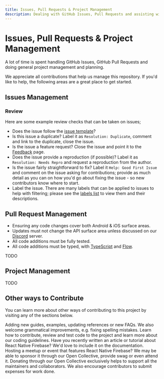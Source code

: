 ```yaml
---
title: Issues, Pull Requests & Project Management
description: Dealing with GitHub Issues, Pull Requests and assisting with general project management and planning.
---
```


# Issues, Pull Requests & Project Management

A lot of time is spent handling GitHub Issues, GitHub Pull Requests and doing general project management and planning.

We appreciate all contributions that help us manage this repository. If you'd like to help, the following areas are a great place to get started.

## Issues Management

### Review

Here are some example review checks that can be taken on issues;

- Does the issue follow the [issue template](https://github.com/invertase/react-native-firebase/blob/master/.github/ISSUE_TEMPLATE.md)?
- Is this issue a duplicate? Label it as `Resolution: Duplicate`, comment and link to the duplicate, close the issue.
- Is the issue a feature request? Close the issue and point it to the [Feedback](/feedback) page.
- Does the issue provide a reproduction (if possible)? Label it as `Resolution: Needs Repro` and request a reproduction from the author.
- Is the issue fairly straightforward to fix? Label it `Help: Good First Issue` and comment on the issue asking for contributions; provide as much detail as you can on how you'd go about fixing the issue - so new contributors know where to start.
- Label the issue. There are many labels that can be applied to issues to help with filtering; please see the [labels list](https://github.com/invertase/react-native-firebase/labels) to view them and their descriptions.

## Pull Request Management

- Ensuring any code changes cover both Android & iOS surface areas.
- Updates must not change the API surface area unless discussed on our [Discord](https://invertase.link/discord) server.
- All code additions must be fully tested.
- All code additions must be typed, with [TypeScript](https://www.typescriptlang.org/) and [Flow](https://flow.org/).

TODO

## Project Management

TODO

## Other ways to Contribute

You can learn more about other ways of contributing to this project by visiting any of the sections below.

<Grid columns="2">
	<Block
		icon="library_books"
		color="#ffc107"
		title="Documentation"
		to="/contributing/documentation"
	>
		Adding new guides, examples, updating references or new FAQs. We also welcome grammatical improvements, e.g. fixing spelling mistakes.
	</Block>
	<Block
		icon="code"
		color="#673ab7"
		title="Code, Testing & Review"
		to="/contributing/code-testing-review"
	>
		Learn how to contribute, review and test code to the project and learn more about our coding guidelines.
	</Block>
	<Block
		icon="edit"
		color="#673ab7"
		title="Marketing & Content"
		to="/contributing/marketing-content"
	>
		Have you recently written an article or tutorial about React Native Firebase? We'd love to include it on the documentation.
	</Block>
	<Block
		icon="person_pin"
		color="#3f51b5"
		title="Community & Events"
		to="/contributing/community"
	>
		Hosting a meetup or event that features React Native Firebase? We may be able to sponsor it through our Open Collective, provide swag or even attend it.
	</Block>
	<Block
		icon="attach_money"
		color="#ffeb3b"
		title="Donations & Expenses"
		to="/contributing/donations-expenses"
	>
		Donating through our Open Collective exclusively helps to support all the maintainers and collaborators. We also encourage contributors to submit expenses for work done.
	</Block>
</Grid>
